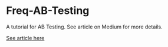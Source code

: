 # Freq-AB-Testing
A tutorial for AB Testing. See article on Medium for more details.

[See article here](https://medium.com/@adilsaid64/tutorial-a-recipe-to-frequentist-hypothesis-testing-in-python-a-b-testing-d0cccda2553f)
